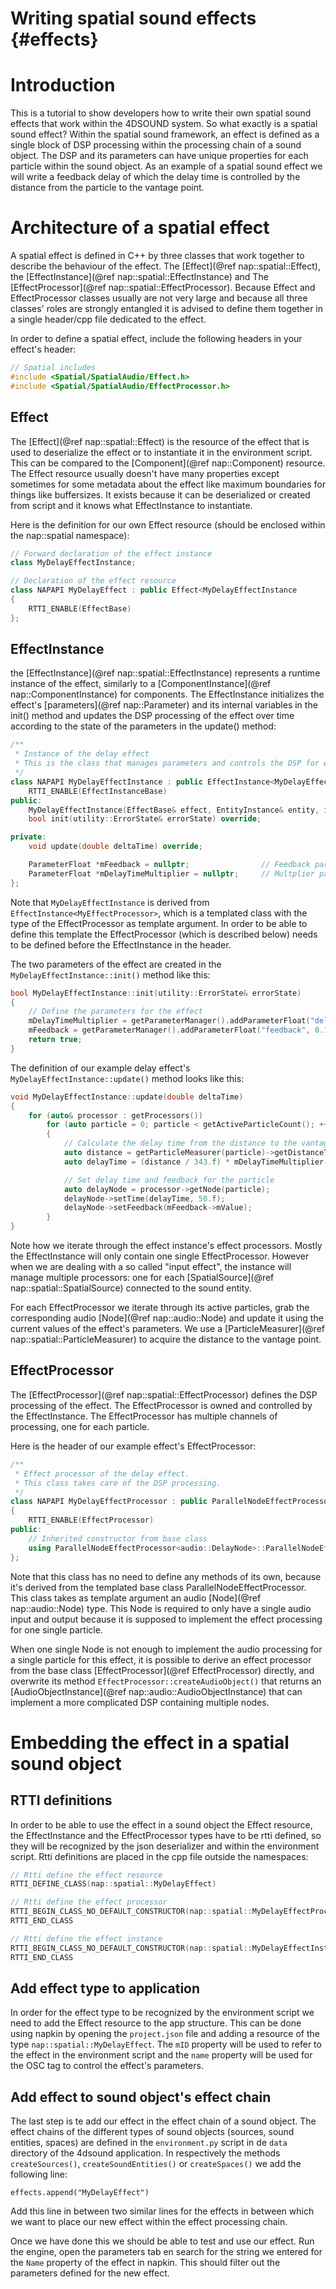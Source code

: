 Writing spatial sound effects {#effects}
===

Introduction
===
This is a tutorial to show developers how to write their own spatial sound effects that work within the 4DSOUND system. So what exactly is a spatial sound effect? Within the spatial sound framework, an effect is defined as a single block of DSP processing within the processing chain of a sound object. The DSP and its parameters can have unique properties for each particle within the sound object. 
As an example of a spatial sound effect we will write a feedback delay of which the delay time is controlled by the distance from the particle to the vantage point.

Architecture of a spatial effect
===
A spatial effect is defined in C++ by three classes that work together to describe the behaviour of the effect. The [Effect](@ref nap::spatial::Effect), the [EffectInstance](@ref nap::spatial::EffectInstance) and The [EffectProcessor](@ref nap::spatial::EffectProcessor). Because Effect and EffectProcessor classes usually are not very large and because all three classes' roles are strongly entangled it is advised to define them together in a single header/cpp file dedicated to the effect.

In order to define a spatial effect, include the following headers in your effect's header:

~~~cpp
// Spatial includes
#include <Spatial/SpatialAudio/Effect.h>
#include <Spatial/SpatialAudio/EffectProcessor.h>
~~~

Effect
---
The [Effect](@ref nap::spatial::Effect) is the resource of the effect that is used to deserialize the effect or to instantiate it in the environment script. This can be compared to the [Component](@ref nap::Component) resource. The Effect resource usually doesn't have many properties except sometimes for some metadata about the effect like maximum boundaries for things like buffersizes. It exists because it can be deserialized or created from script and it knows what EffectInstance to instantiate.

Here is the definition for our own Effect resource (should be enclosed within the nap::spatial namespace):
~~~cpp
// Forward declaration of the effect instance
class MyDelayEffectInstance;

// Declaration of the effect resource
class NAPAPI MyDelayEffect : public Effect<MyDelayEffectInstance
{ 
    RTTI_ENABLE(EffectBase) 
};
~~~

EffectInstance
---
the [EffectInstance](@ref nap::spatial::EffectInstance) represents a runtime instance of the effect, similarly to a [ComponentInstance](@ref nap::ComponentInstance) for components. The EffectInstance initializes the effect's [parameters](@ref nap::Parameter) and its internal variables in the init() method and updates the DSP processing of the effect over time according to the state of the parameters in the update() method:
~~~cpp
/**
 * Instance of the delay effect
 * This is the class that manages parameters and controls the DSP for each particle
 */
class NAPAPI MyDelayEffectInstance : public EffectInstance<MyDelayEffectProcessor> {
    RTTI_ENABLE(EffectInstanceBase)
public:
    MyDelayEffectInstance(EffectBase& effect, EntityInstance& entity, int channelCount) : EffectInstance(effect, entity, channelCount) {}
    bool init(utility::ErrorState& errorState) override;

private:
    void update(double deltaTime) override;

    ParameterFloat *mFeedback = nullptr;                // Feedback parameter
    ParameterFloat *mDelayTimeMultiplier = nullptr;     // Multplier parameter for the delay time
};
~~~

Note that `MyDelayEffectInstance` is derived from `EffectInstance<MyEffectProcessor>`, which is a templated class with the type of the EffectProcessor as template argument. In order to be able to define this template the EffectProcessor (which is described below) needs to be defined before the EffectInstance in the header.

The two parameters of the effect are created in the `MyDelayEffectInstance::init()` method like this:
~~~cpp
bool MyDelayEffectInstance::init(utility::ErrorState& errorState)
{
    // Define the parameters for the effect
    mDelayTimeMultiplier = getParameterManager().addParameterFloat("delayTimeMultiplier", 1.f, 0.f, 100.f);
    mFeedback = getParameterManager().addParameterFloat("feedback", 0.1f, 0.f, 1.f);
    return true;
}
~~~

The definition of our example delay effect's `MyDelayEffectInstance::update()` method looks like this:
~~~cpp
void MyDelayEffectInstance::update(double deltaTime)
{
    for (auto& processor : getProcessors())
        for (auto particle = 0; particle < getActiveParticleCount(); ++particle)
        {
            // Calculate the delay time from the distance to the vantage point
            auto distance = getParticleMeasurer(particle)->getDistanceToVantagePoint();
            auto delayTime = (distance / 343.f) * mDelayTimeMultiplier->mValue * 1000.f;

            // Set delay time and feedback for the particle
            auto delayNode = processor->getNode(particle);
            delayNode->setTime(delayTime, 50.f);
            delayNode->setFeedback(mFeedback->mValue);
        }
}
~~~
Note how we iterate through the effect instance's effect processors. Mostly the EffectInstance will only contain one single EffectProcessor. However when we are dealing with a so called "input effect", the instance will manage multiple processors: one for each [SpatialSource](@ref nap::spatial::SpatialSource) connected to the sound entity.

For each EffectProcessor we iterate through its active particles, grab the corresponding audio [Node](@ref nap::audio::Node) and update it using the current values of the effect's parameters. We use a [ParticleMeasurer](@ref nap::spatial::ParticleMeasurer) to acquire the distance to the vantage point.

EffectProcessor
---
The [EffectProcessor](@ref nap::spatial::EffectProcessor) defines the DSP processing of the effect. The EffectProcessor is owned and controlled by the EffectInstance. The EffectProcessor has multiple channels of processing, one for each particle.

Here is the header of our example effect's EffectProcessor:
~~~cpp
/**
 * Effect processor of the delay effect.
 * This class takes care of the DSP processing.
 */
class NAPAPI MyDelayEffectProcessor : public ParallelNodeEffectProcessor<audio::DelayNode>
{
    RTTI_ENABLE(EffectProcessor)
public:
    // Inherited constructor from base class
    using ParallelNodeEffectProcessor<audio::DelayNode>::ParallelNodeEffectProcessor;
};
~~~
Note that this class has no need to define any methods of its own, because it's derived from the templated base class ParallelNodeEffectProcessor. This class takes as template argument an audio [Node](@ref nap::audio::Node) type. This Node is required to only have a single audio input and output because it is supposed to implement the effect processing for one single particle.

When one single Node is not enough to implement the audio processing for a single particle for this effect, it is possible to derive an effect processor from the base class [EffectProcessor](@ref EffectProcessor) directly, and overwrite its method `EffectProcessor::createAudioObject()` that returns an [AudioObjectInstance](@ref nap::audio::AudioObjectInstance) that can implement a more complicated DSP containing multiple nodes.

Embedding the effect in a spatial sound object
===
RTTI definitions
---
In order to be able to use the effect in a sound object the Effect resource, the EffectInstance and the EffectProcessor types have to be rtti defined, so they will be recognized by the json deserializer and within the environment script. Rtti definitions are placed in the cpp file outside the namespaces:
~~~cpp
// Rtti define the effect resource
RTTI_DEFINE_CLASS(nap::spatial::MyDelayEffect)

// Rtti define the effect processor
RTTI_BEGIN_CLASS_NO_DEFAULT_CONSTRUCTOR(nap::spatial::MyDelayEffectProcessor)
RTTI_END_CLASS

// Rtti define the effect instance
RTTI_BEGIN_CLASS_NO_DEFAULT_CONSTRUCTOR(nap::spatial::MyDelayEffectInstance)
RTTI_END_CLASS
~~~
Add effect type to application
---
In order for the effect type to be recognized by the environment script we need to add the Effect resource to the app structure. This can be done using napkin by opening the `project.json` file and adding a resource of the type `nap::spatial::MyDelayEffect`. The `mID` property will be used to refer to the effect in the environment script and the `name` property will be used for the OSC tag to control the effect's parameters.

Add effect to sound object's effect chain
---
The last step is te add our effect in the effect chain of a sound object. The effect chains of the different types of sound objects (sources, sound entities, spaces) are defined in the `environment.py` script in de `data` directory of the 4dsound application. In respectively the methods `createSources()`, `createSoundEntities()` or `createSpaces()` we add the following line:
~~~
effects.append("MyDelayEffect")
~~~
Add this line in between two similar lines for the effects in between which we want to place our new effect within the effect processing chain. 

Once we have done this we should be able to test and use our effect. Run the engine, open the parameters tab en search for the string we entered for the `Name` property of the effect in napkin. This should filter out the parameters defined for the new effect.

